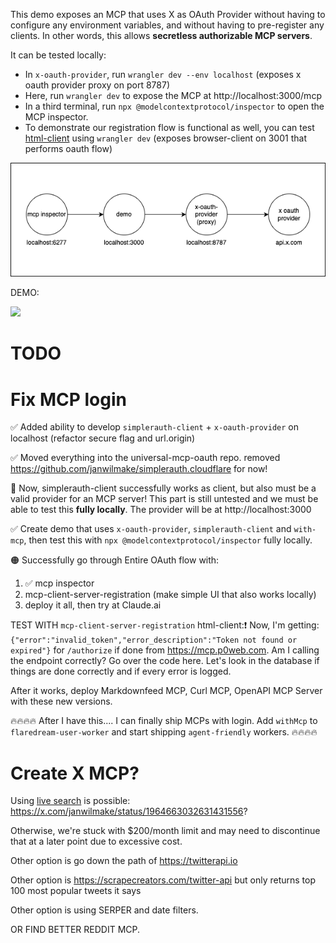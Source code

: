 This demo exposes an MCP that uses X as OAuth Provider without having to configure any environment variables, and without having to pre-register any clients. In other words, this allows **secretless authorizable MCP servers**.

It can be tested locally:

- In `x-oauth-provider`, run `wrangler dev --env localhost` (exposes x oauth provider proxy on port 8787)
- Here, run `wrangler dev` to expose the MCP at http://localhost:3000/mcp
- In a third terminal, run `npx @modelcontextprotocol/inspector` to open the MCP inspector.
- To demonstrate our registration flow is functional as well, you can test [html-client](../html-client/) using `wrangler dev` (exposes browser-client on 3001 that performs oauth flow)

![](demo.drawio.png)

DEMO:

![](small.gif)

# TODO

# Fix MCP login

✅ Added ability to develop `simplerauth-client` + `x-oauth-provider` on localhost (refactor secure flag and url.origin)

✅ Moved everything into the universal-mcp-oauth repo. removed https://github.com/janwilmake/simplerauth.cloudflare for now!

🤔 Now, simplerauth-client successfully works as client, but also must be a valid provider for an MCP server! This part is still untested and we must be able to test this **fully locally**. The provider will be at http://localhost:3000

✅ Create demo that uses `x-oauth-provider`, `simplerauth-client` and `with-mcp`, then test this with `npx @modelcontextprotocol/inspector` fully locally.

🟠 Successfully go through Entire OAuth flow with:

1. ✅ mcp inspector
2. mcp-client-server-registration (make simple UI that also works locally)
3. deploy it all, then try at Claude.ai

TEST WITH `mcp-client-server-registration` html-client:❗️ Now, I'm getting: `{"error":"invalid_token","error_description":"Token not found or expired"}` for `/authorize` if done from https://mcp.p0web.com. Am I calling the endpoint correctly? Go over the code here. Let's look in the database if things are done correctly and if every error is logged.

After it works, deploy Markdownfeed MCP, Curl MCP, OpenAPI MCP Server with these new versions.

🔥🔥🔥🔥 After I have this.... I can finally ship MCPs with login. Add `withMcp` to `flaredream-user-worker` and start shipping `agent-friendly` workers. 🔥🔥🔥🔥

# Create X MCP?

Using [live search](https://docs.x.ai/docs/guides/live-search) is possible: https://x.com/janwilmake/status/1964663032631431556?

Otherwise, we're stuck with $200/month limit and may need to discontinue that at a later point due to excessive cost.

Other option is go down the path of https://twitterapi.io

Other option is https://scrapecreators.com/twitter-api but only returns top 100 most popular tweets it says

Other option is using SERPER and date filters.

OR FIND BETTER REDDIT MCP.
